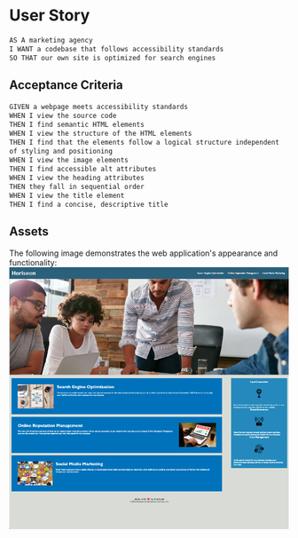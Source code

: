 # User Story

    AS A marketing agency
    I WANT a codebase that follows accessibility standards
    SO THAT our own site is optimized for search engines


## Acceptance Criteria

    GIVEN a webpage meets accessibility standards
    WHEN I view the source code
    THEN I find semantic HTML elements
    WHEN I view the structure of the HTML elements
    THEN I find that the elements follow a logical structure independent of styling and positioning
    WHEN I view the image elements
    THEN I find accessible alt attributes
    WHEN I view the heading attributes
    THEN they fall in sequential order
    WHEN I view the title element
    THEN I find a concise, descriptive title

## Assets

The following image demonstrates the web application's appearance and functionality:
![how the webiste supposed to look](./assets/images/website.png)